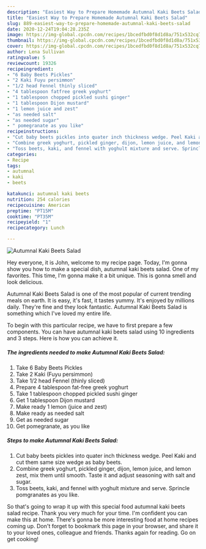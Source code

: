```yaml
---
description: "Easiest Way to Prepare Homemade Autumnal Kaki Beets Salad"
title: "Easiest Way to Prepare Homemade Autumnal Kaki Beets Salad"
slug: 889-easiest-way-to-prepare-homemade-autumnal-kaki-beets-salad
date: 2020-12-24T19:04:28.235Z
image: https://img-global.cpcdn.com/recipes/1bcedfbd0f8d1d8a/751x532cq70/autumnal-kaki-beets-salad-recipe-main-photo.jpg
thumbnail: https://img-global.cpcdn.com/recipes/1bcedfbd0f8d1d8a/751x532cq70/autumnal-kaki-beets-salad-recipe-main-photo.jpg
cover: https://img-global.cpcdn.com/recipes/1bcedfbd0f8d1d8a/751x532cq70/autumnal-kaki-beets-salad-recipe-main-photo.jpg
author: Lena Sullivan
ratingvalue: 5
reviewcount: 19326
recipeingredient:
- "6 Baby Beets Pickles"
- "2 Kaki Fuyu persimmon"
- "1/2 head Fennel thinly sliced"
- "4 tablespoon fatfree greek yoghurt"
- "1 tablespoon chopped pickled sushi ginger"
- "1 tablespoon Dijon mustard"
- "1 lemon juice and zest"
- "as needed salt"
- "as needed sugar"
- " pomegranate as you like"
recipeinstructions:
- "Cut baby beets pickles into quater inch thickness wedge. Peel Kaki and cut them same size wedge as baby beets."
- "Combine greek yoghurt, pickled ginger, dijon, lemon juice, and lemon zest, mix them until smooth. Taste it and adjust seasoning with salt and sugar."
- "Toss beets, kaki, and fennel with yoghult mixture and serve. Sprincle pomgranates as you like."
categories:
- Recipe
tags:
- autumnal
- kaki
- beets

katakunci: autumnal kaki beets 
nutrition: 254 calories
recipecuisine: American
preptime: "PT15M"
cooktime: "PT35M"
recipeyield: "1"
recipecategory: Lunch

---
```



![Autumnal Kaki Beets Salad](https://img-global.cpcdn.com/recipes/1bcedfbd0f8d1d8a/751x532cq70/autumnal-kaki-beets-salad-recipe-main-photo.jpg)

Hey everyone, it is John, welcome to my recipe page. Today, I'm gonna show you how to make a special dish, autumnal kaki beets salad. One of my favorites. This time, I'm gonna make it a bit unique. This is gonna smell and look delicious.



Autumnal Kaki Beets Salad is one of the most popular of current trending meals on earth. It is easy, it's fast, it tastes yummy. It's enjoyed by millions daily. They're fine and they look fantastic. Autumnal Kaki Beets Salad is something which I've loved my entire life.


To begin with this particular recipe, we have to first prepare a few components. You can have autumnal kaki beets salad using 10 ingredients and 3 steps. Here is how you can achieve it.

<!--inarticleads1-->

##### The ingredients needed to make Autumnal Kaki Beets Salad:

1. Take 6 Baby Beets Pickles
1. Take 2 Kaki (Fuyu persimmon)
1. Take 1/2 head Fennel (thinly sliced)
1. Prepare 4 tablespoon fat-free greek yoghurt
1. Take 1 tablespoon chopped pickled sushi ginger
1. Get 1 tablespoon Dijon mustard
1. Make ready 1 lemon (juice and zest)
1. Make ready as needed salt
1. Get as needed sugar
1. Get  pomegranate, as you like




<!--inarticleads2-->

##### Steps to make Autumnal Kaki Beets Salad:

1. Cut baby beets pickles into quater inch thickness wedge. Peel Kaki and cut them same size wedge as baby beets.
1. Combine greek yoghurt, pickled ginger, dijon, lemon juice, and lemon zest, mix them until smooth. Taste it and adjust seasoning with salt and sugar.
1. Toss beets, kaki, and fennel with yoghult mixture and serve. Sprincle pomgranates as you like.




So that's going to wrap it up with this special food autumnal kaki beets salad recipe. Thank you very much for your time. I'm confident you can make this at home. There's gonna be more interesting food at home recipes coming up. Don't forget to bookmark this page in your browser, and share it to your loved ones, colleague and friends. Thanks again for reading. Go on get cooking!
